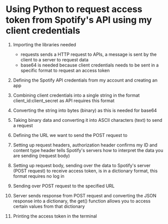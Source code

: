 # Using Python to request access token from Spotify's API using my client credentials
1. Importing the libraries needed
   - requests sends a HTTP request to APIs, a message is sent by the client to a server to request data
   - base64 is needed because client credentials needs to be sent in a specific format to request an access token
  
2. Defining the Spotify API credentials from my account and creating an app

3. Combining client credentials into a single string in the format client_id:client_secret as API requires this format

4. Converting the string into bytes (binary) as this is needed for base64

5. Taking binary data and converting it into ASCII characters (text) to send a request

6. Defining the URL we want to send the POST request to

7. Setting up request headers, authorization header confirms my ID and content type header tells Spotify's servers how to interpret the data you are sending (request body)

8. Setting up request body, sending over the data to Spotify's server (POST request) to receive access token, is in a dictionary format, this format requires no log in

9. Sending over POST request to the specified URL

10. Server sends response from POST request and converting the JSON response into a dictionary, the get() function allows you to access certain values from that dictionary

11. Printing the access token in the terminal
